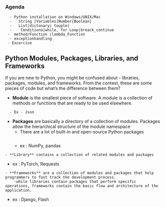 
### Agenda 

```
  - Python installation on Windows/UNIX/Mac
  -   String |Variables|Number|Boolean|
  -   List|dictonary| touple|
  -    Conditiona|while, for Loop|breack_continue
 -  method/Function |lambda_Function
  - exceptionhandling
 - Excercise 

```

## Python Modules, Packages, Libraries, and Frameworks

If you are new to Python, you might be confused about - libraries, packages, modules, and frameworks. From the context, these are some pieces of code but what’s the difference between them?

- **Module** is the smallest piece of software. A module is a collection of methods or functions that are ready to be used elsewhere. 

```
  - Ex - Json
```
- **Packages** are basically a directory of a collection of modules. Packages allow the hierarchical structure of the module namespace
    - There are a lot of built-in and open-source Python packages
      ```
    - ex : NumPy, pandas
 ```
- **Library** contains a collection of related modules and packages
```
- ex : PyTorch, Requests 
```
- **Frameworks** are a collection of modules and packages that help programmers to fast track the development process.
    -while libraries contain packages that perform specific operations, frameworks contain the basic flow and architecture of the application. 
```
- ex : Django, Flash 
```

